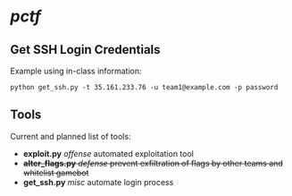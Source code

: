 # _pctf_

## Get SSH Login Credentials
Example using in-class information:
```shell
python get_ssh.py -t 35.161.233.76 -u team1@example.com -p password
```

## Tools
Current and planned list of tools:
+ **exploit.py** _offense_ automated exploitation tool
+ ~~**alter_flags.py** _defense_ prevent exfiltration of flags by other teams and whitelist gamebot~~
+ **get_ssh.py** _misc_ automate login process
